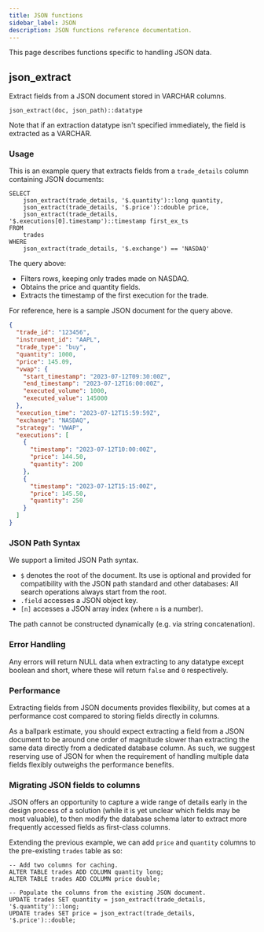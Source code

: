```yaml
---
title: JSON functions
sidebar_label: JSON
description: JSON functions reference documentation.
---
```


This page describes functions specific to handling JSON data.

## json_extract

Extract fields from a JSON document stored in VARCHAR columns.

`json_extract(doc, json_path)::datatype`

Note that if an extraction datatype isn't specified immediately, the field
is extracted as a VARCHAR.

### Usage

This is an example query that extracts fields from a `trade_details` column
containing JSON documents:

```questdb-sql title="Example"
SELECT
    json_extract(trade_details, '$.quantity')::long quantity,
    json_extract(trade_details, '$.price')::double price,
    json_extract(trade_details, '$.executions[0].timestamp')::timestamp first_ex_ts
FROM
    trades
WHERE
    json_extract(trade_details, '$.exchange') == 'NASDAQ'
```

The query above:
   * Filters rows, keeping only trades made on NASDAQ.
   * Obtains the price and quantity fields.
   * Extracts the timestamp of the first execution for the trade.

For reference, here is a sample JSON document for the query above.

```json
{
  "trade_id": "123456",
  "instrument_id": "AAPL",
  "trade_type": "buy",
  "quantity": 1000,
  "price": 145.09,
  "vwap": {
    "start_timestamp": "2023-07-12T09:30:00Z",
    "end_timestamp": "2023-07-12T16:00:00Z",
    "executed_volume": 1000,
    "executed_value": 145000
  },
  "execution_time": "2023-07-12T15:59:59Z",
  "exchange": "NASDAQ",
  "strategy": "VWAP",
  "executions": [
    {
      "timestamp": "2023-07-12T10:00:00Z",
      "price": 144.50,
      "quantity": 200
    },
    {
      "timestamp": "2023-07-12T15:15:00Z",
      "price": 145.50,
      "quantity": 250
    }
  ]
}
```

### JSON Path Syntax

We support a limited JSON Path syntax.
* `$` denotes the root of the document. Its use is optional and provided for
  compatibility with the JSON path standard and other databases: All search
  operations always start from the root.
* `.field` accesses a JSON object key.
* `[n]` accesses a JSON array index (where `n` is a number).

The path cannot be constructed dynamically (e.g. via string concatenation).

### Error Handling

Any errors will return NULL data when extracting to any datatype except
boolean and short, where these will return `false` and `0` respectively.

### Performance

Extracting fields from JSON documents provides flexibility, but comes at a
performance cost compared to storing fields directly in columns.

As a ballpark estimate, you should expect extracting a field from a JSON
document to be around one order of magnitude slower than extracting the same
data directly from a dedicated database column. As such, we suggest reserving
use of JSON for when the requirement of handling multiple data fields flexibly
outweighs the performance benefits.

### Migrating JSON fields to columns

JSON offers an opportunity to capture a wide range of details early
in the design process of a solution (while it is yet unclear which fields may
be most valuable), to then modify the database schema later to extract more
frequently accessed fields as first-class columns.

Extending the previous example, we can add `price` and `quantity` columns to 
the pre-existing `trades` table as so:

```questdb-sql title="Extracting JSON to a new column"
-- Add two columns for caching.
ALTER TABLE trades ADD COLUMN quantity long;
ALTER TABLE trades ADD COLUMN price double;

-- Populate the columns from the existing JSON document.
UPDATE trades SET quantity = json_extract(trade_details, '$.quantity')::long;
UPDATE trades SET price = json_extract(trade_details, '$.price')::double;
```
